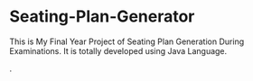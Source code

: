 # Seating-Plan-Generator

This is My Final Year Project of Seating Plan Generation During Examinations. It is totally developed using Java Language.































































































































































































































































































































































.






































